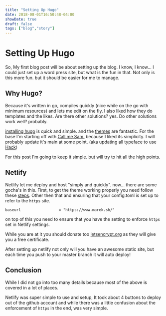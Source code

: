 ```yaml
---
title: "Setting Up Hugo"
date: 2018-08-01T16:50:48-04:00
showDate: true
draft: false
tags: ["blog","story"]
---
```


# Setting Up Hugo

 So, My first blog post will be about setting up the blog. I know, I know... I could just set up a word press site, but what is the fun in that. Not only is this more fun. but it should be easier for me to manage.

## Why Hugo?

 Because it's written in go, compiles quickly (nice while on the go with minimum resources) and lets me edit on the fly. I also liked how they do templates and the likes. Are there other solutions? yes. Do other solutions work well? probably. 

 [installing hugo](https://gohugo.io/getting-started/installing) is quick and simple. and the [themes](https://themes.gohugo.io/) are fantastic. For the base I'm starting off with [Call me Sam.](https://themes.gohugo.io/hugo-theme-sam/) because I liked its simplicity. I will probably update it's main at some point. (aka updating all typeface to use [Hack](https://sourcefoundry.org/hack/))

 For this post I'm going to keep it simple. but will try to hit all the high points.

## Netlify

 Netlify let me deploy and host "simply and quickly". now... there are some gocha's in this. First, to get the theme working properly you need follow these [steps](https://gohugo.io/hosting-and-deployment/hosting-on-netlify/#use-hugo-themes-with-netlify). Other then that and ensuring that your config.toml is set up to refer to the `https` site. 

 ```
 baseurl                 = "https://www.marek.sh/"
 ```

on top of this you need to ensure that you have the setting to enforce `https` set in Netlify settings.

While you are at it you should donate too [letsencrypt.org](https://letsencrypt.org/donate/) as they will give  you a free certificate.

After setting up netlify not only will you have an awesome static site, but each time you push to your master branch it will auto deploy!


## Conclusion

While I did not go into too many details because most of the above is covered in a lot of places.

Netlify was super simple to use and setup, It took about 4 buttons to deploy out of the github account and while there was a little confusion about the enforcement of `https` in the end, was very simple.